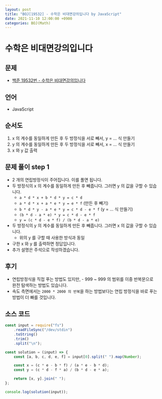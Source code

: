 ```yaml
---
layout: post
title: "BOJ[19532] - 수학은 비대면강의입니다 by JavaScript"
date: 2021-11-10 12:00:00 +0900
categories: BOJ(Math)
---
```


# 수학은 비대면강의입니다

## 문제

- [백준 19532번 - 수학은 비대면강의입니다](https://www.acmicpc.net/problem/19532)

## 언어

- JavaScript

## 순서도

1. x 의 계수를 동일하게 만든 후 두 방정식을 서로 빼서, y = ... 식 만들기
2. y 의 계수를 동일하게 만든 후 두 방정식을 서로 빼서, x = ... 식 만들기
3. x 와 y 값 출력

## 문제 풀이 step 1

- 2 개의 연립방정식이 주어집니다. 이를 풀면 됩니다.
- 두 방정식의 x 의 계수를 동일하게 만든 후 빼줍니다. 그러면 y 의 값을 구할 수 있습니다.
  - `a * d * x + b * d * y = c * d`
  - `a * d * x + a * e * y = e * f` (만든 후 빼기)
  - `b * d * y - a * e * y = c * d - e * f` (y = ... 식 만들기)
  - `(b * d - a * e) * y = c * d - e * f`
  - `y = (c * d - e * f) / (b * d - a * e)`
- 두 방정식의 y 의 계수를 동일하게 만든 후 빼줍니다. 그러면 x 의 값을 구할 수 있습니다.
  - 위의 y 를 구할 때 사용한 방식과 동일
- 구한 x 와 y 를 출력하면 정답입니다.
- 추가 설명은 주석으로 작성하겠습니다.

## 후기

- 연립방정식을 직접 푸는 방법도 있지만, - 999 ~ 999 의 범위를 이중 반복문으로 완전 탐색하는 방법도 있습니다.
- 속도 측면에서는 `2000 * 2000 의 반복`을 하는 방법보다는 연립 방정식을 바로 푸는 방법이 더 빠를 것입니다.

## 소스 코드

```javascript
const input = require("fs")
	.readFileSync("/dev/stdin")
	.toString()
	.trim()
	.split("\n");

const solution = (input) => {
	const [a, b, c, d, e, f] = input[0].split(" ").map(Number);

	const x = (c * e - b * f) / (a * e - b * d);
	const y = (c * d - f * a) / (b * d - e * a);

	return [x, y].join(" ");
};

console.log(solution(input));
```
